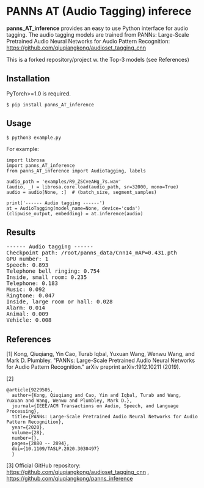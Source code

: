 # PANNs AT (Audio Tagging) inferece

**panns_AT_inference** provides an easy to use Python interface for audio tagging. The audio tagging models are trained from PANNs: Large-Scale Pretrained Audio Neural Networks for Audio Pattern Recognition: https://github.com/qiuqiangkong/audioset_tagging_cnn

This is a forked repository/project w. the Top-3 models (see References)

## Installation
PyTorch>=1.0 is required.
```
$ pip install panns_AT_inference
```

## Usage
```
$ python3 example.py
```

For example:

```
import librosa
import panns_AT_inference
from panns_AT_inference import AudioTagging, labels

audio_path = 'examples/R9_ZSCveAHg_7s.wav'
(audio, _) = librosa.core.load(audio_path, sr=32000, mono=True)
audio = audio[None, :]  # (batch_size, segment_samples)

print('------ Audio tagging ------')
at = AudioTagging(model_name=None, device='cuda')
(clipwise_output, embedding) = at.inference(audio)
```


## Results
<pre>
------ Audio tagging ------
Checkpoint path: /root/panns_data/Cnn14_mAP=0.431.pth
GPU number: 1
Speech: 0.893
Telephone bell ringing: 0.754
Inside, small room: 0.235
Telephone: 0.183
Music: 0.092
Ringtone: 0.047
Inside, large room or hall: 0.028
Alarm: 0.014
Animal: 0.009
Vehicle: 0.008
</pre>

## References
[1] Kong, Qiuqiang, Yin Cao, Turab Iqbal, Yuxuan Wang, Wenwu Wang, and Mark D. Plumbley. "PANNs: Large-Scale Pretrained Audio Neural Networks for Audio Pattern Recognition." arXiv preprint arXiv:1912.10211 (2019).

[2] 
```
@article{9229505,
  author={Kong, Qiuqiang and Cao, Yin and Iqbal, Turab and Wang, Yuxuan and Wang, Wenwu and Plumbley, Mark D.},
  journal={IEEE/ACM Transactions on Audio, Speech, and Language Processing}, 
  title={PANNs: Large-Scale Pretrained Audio Neural Networks for Audio Pattern Recognition}, 
  year={2020},
  volume={28},
  number={},
  pages={2880 -- 2894},
  doi={10.1109/TASLP.2020.3030497}
  }
```

[3] Official GitHub repository: https://github.com/qiuqiangkong/audioset_tagging_cnn , https://github.com/qiuqiangkong/panns_inference
